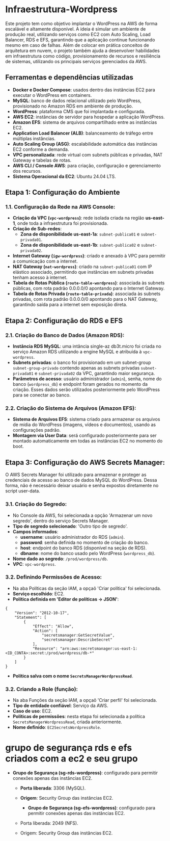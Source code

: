 # Infraestrutura-Wordpress

Este projeto tem como objetivo implantar o WordPress na AWS de forma escalável e altamente disponível. A ideia é simular um ambiente de produção real, utilizando serviços como EC2 com Auto Scaling, Load Balancer, RDS e EFS, garantindo que a aplicação continue funcionando mesmo em caso de falhas. Além de colocar em prática conceitos de arquitetura em nuvem, o projeto também ajuda a desenvolver habilidades em infraestrutura como código, provisionamento de recursos e resiliência de sistemas, utilizando os principais serviços gerenciados da AWS. 

## Ferramentas e dependências utilizadas
* **Docker e Docker Compose**: usados dentro das instâncias EC2 para executar o WordPress em containers.
* **MySQL**: banco de dados relacional utilizado pelo WordPress, provisionado no Amazon RDS em ambiente de produção.
* **WordPress**: plataforma CMS que foi implantada e configurada.
* **AWS EC2**: instâncias de servidor para hospedar a aplicação WordPress.
* **Amazon EFS**: sistema de arquivos compartilhado entre as instâncias EC2.
* **Application Load Balancer (ALB)**: balanceamento de tráfego entre múltiplas instâncias.
* **Auto Scaling Group (ASG)**: escalabilidade automática das instâncias EC2 conforme a demanda.
* **VPC personalizada**: rede virtual com subnets públicas e privadas, NAT Gateway e tabelas de rotas.
* **AWS CLI / Console AWS**: para criação, configuração e gerenciamento dos recursos.
* **Sistema Operacional da EC2**: Ubuntu 24.04 LTS.

## Etapa 1: Configuração do Ambiente

### 1.1. Configuração da Rede na AWS Console:

* **Criação da VPC (`vpc-wordpress`)**: rede isolada criada na região **us-east-1**, onde toda a infraestrutura foi provisionada.
* **Criação de Sub-redes**:
  * **Zona de disponibilidade us-east-1a**: `subnet-publica01` e `subnet-privada01`.
  * **Zona de disponibilidade us-east-1b**: `subnet-publica02` e `subnet-privada02`.
* **Internet Gateway (`igw-wordpress`)**: criado e anexado à VPC para permitir a comunicação com a internet.
* **NAT Gateway (`nat-wordpress`)**: criado na `subnet-publica01` com IP elástico associado, permitindo que instâncias em subnets privadas tenham acesso à internet.
* **Tabela de Rotas Pública (`route-table-wordpress`)**: associada às subnets públicas, com rota padrão 0.0.0.0/0 apontando para o Internet Gateway.
* **Tabela de Rotas Privada (`route-table-privada`)**: associada às subnets privadas, com rota padrão 0.0.0.0/0 apontando para o NAT Gateway, garantindo saída para a internet sem exposição direta.

## Etapa 2: Configuração do RDS e EFS

### 2.1. Criação do Banco de Dados (Amazon RDS):

* **Instância RDS MySQL**: uma intância single-az db3t.micro foi criada no serviço Amazon RDS utilizando a engine MySQL e atribuída à `vpc-wordpress`.
* **Subnets privadas**: o banco foi provisionado em um subnet-group `subnet-group-privado` contendo apenas as subnets privadas `subnet-privada01` e `subnet-privada02` da VPC, garantindo maior segurança.
* **Parâmetros de acesso**: usuário administrador (`admin`), senha, nome do banco (`wordpress_db`) e endpoint foram gerados no momento da criação. Esses dados serão utilizados posteriormente pelo WordPress para se conectar ao banco.
  
### 2.2. Criação do Sistema de Arquivos (Amazon EFS):

* **Sistema de Arquivos EFS**: sistema criado para armazenar os arquivos de mídia do WordPress (imagens, vídeos e documentos), usando as configurações padrão.
* **Montagem via User Data**: será configurado posteriormente para ser montado automaticamente em todas as instâncias EC2 no momento do boot.

## Etapa 3: Configuração do AWS Secrets Manager:
O AWS Secrets Manager foi utilizado para armazenar e proteger as credenciais de acesso ao banco de dados MySQL do WordPress. Dessa forma, não é necessário deixar usuário e senha expostos diretamente no script user-data.

### 3.1. Criação do Segredo:
* No Console da AWS, foi selecionada a opção 'Armazenar um novo segredo', dentro do serviço Secrets Manager.
* **Tipo de segredo selecionado**: 'Outro tipo de segredo'.
* **Campos informados**:
  * **username**: usuário administrador do RDS (`admin`).
  * **password**: senha definida no momento de criação do banco.
  * **host**: endpoint do banco RDS (disponível na seção de RDS).
  * **dbname**: nome do banco usado pelo WordPress (`wordpress_db`).
* **Nome dado ao segredo**: `/prod/wordpress/db`.
* **VPC**: `vpc-wordpress`.

### 3.2. Definindo Permissões de Acesso:

* Na aba Políticas da seção IAM, a opçaõ 'Criar política' foi selecionada.
* **Serviço escolhido**: EC2.
* **Política definida em 'Editor de políticas -> JSON'**:
```
{
    "Version": "2012-10-17",
    "Statement": [
        {
            "Effect": "Allow",
            "Action": [
                "secretsmanager:GetSecretValue",
                "secretsmanager:DescribeSecret"
            ],
            "Resource": "arn:aws:secretsmanager:us-east-1:<ID_CONTA>:secret:/prod/wordpress/db-*"
        }
    ]
}
```
* **Política salva com o nome `SecretsManagerWordpressRead`**.

### 3.2. Criando a Role (função):

* Na aba Funções da seção IAM, a opçaõ 'Criar perfil' foi selecionada.
* **Tipo de entidade confiável**: Serviço da AWS.
* **Caso de uso**: EC2.
* **Políticas de permissões**: nesta etapa foi selecionada a política `SecretsManagerWordpressRead`, criada anteriormente.
* **Nome definido**: `EC2SecretsWordpressRole`.












# grupo de segurança rds e efs criados com a ec2 e seu grupo
* **Grupo de Segurança (sg-rds-wordpress)**: configurado para permitir conexões apenas das instâncias EC2.
  * **Porta liberada**: 3306 (MySQL).
  * **Origem**: Security Group das instâncias EC2.

    * **Grupo de Segurança (sg-efs-wordpress)**: configurado para permitir conexões apenas das instâncias EC2.

  * Porta liberada: 2049 (NFS).
  * Origem: Security Group das instâncias EC2.









